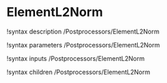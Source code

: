 <!-- MOOSE Documentation Stub: Remove this when content is added. -->

# ElementL2Norm
!syntax description /Postprocessors/ElementL2Norm

!syntax parameters /Postprocessors/ElementL2Norm

!syntax inputs /Postprocessors/ElementL2Norm

!syntax children /Postprocessors/ElementL2Norm
